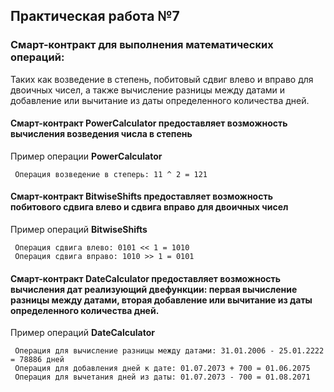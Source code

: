 ## Практическая работа №7
### Cмарт-контракт для выполнения математических операций:
Таких как возведение в степень, побитовый сдвиг влево и вправо для двоичных чисел, а также вычисление разницы между датами и добавление или вычитание из даты определенного количества дней.

#### Смарт-контракт PowerCalculator предоставляет возможность вычисления возведения числа в степень

Пример операции **PowerCalculator**
```
 Операция возведение в степерь: 11 ^ 2 = 121
```

#### Смарт-контракт BitwiseShifts предоставляет возможность побитового сдвига влево и сдвига вправо для двоичных чисел

Пример операций **BitwiseShifts**
```
 Операция сдвига влево: 0101 << 1 = 1010
 Операция сдвига вправо: 1010 >> 1 = 0101
```

#### Смарт-контракт DateCalculator предоставляет возможность вычисления дат реализующий двефункции: первая вычисление разницы между датами, вторая добавление или вычитание из даты определенного количества дней.

Пример операций **DateCalculator**
```
 Операция для вычисление разницы между датами: 31.01.2006 - 25.01.2222 = 78886 дней
 Операция для добавления дней к дате: 01.07.2073 + 700 = 01.06.2075
 Операция для вычетания дней из даты: 01.07.2073 - 700 = 01.08.2071
```